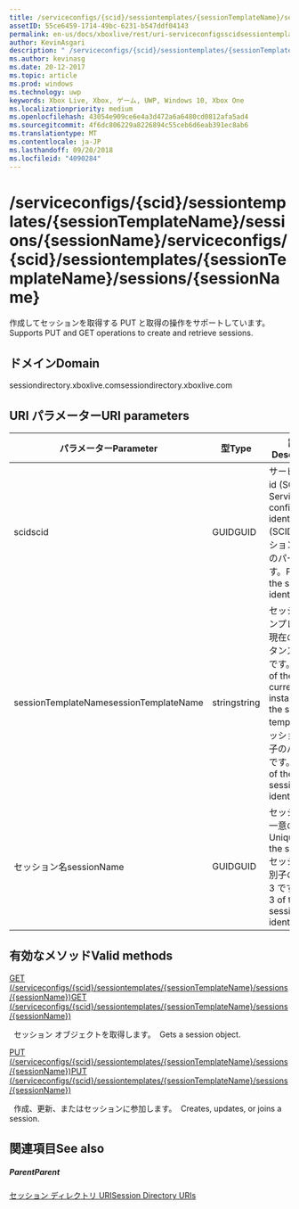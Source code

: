 ```yaml
---
title: /serviceconfigs/{scid}/sessiontemplates/{sessionTemplateName}/sessions/{sessionName}
assetID: 55ce6459-1714-49bc-6231-b547ddf04143
permalink: en-us/docs/xboxlive/rest/uri-serviceconfigsscidsessiontemplatessessiontemplatenamesessionssessionname.html
author: KevinAsgari
description: " /serviceconfigs/{scid}/sessiontemplates/{sessionTemplateName}/sessions/{sessionName}"
ms.author: kevinasg
ms.date: 20-12-2017
ms.topic: article
ms.prod: windows
ms.technology: uwp
keywords: Xbox Live, Xbox, ゲーム, UWP, Windows 10, Xbox One
ms.localizationpriority: medium
ms.openlocfilehash: 43054e909ce6e4a3d472a6a6480cd0812afa5ad4
ms.sourcegitcommit: 4f6dc806229a8226894c55ceb6d6eab391ec8ab6
ms.translationtype: MT
ms.contentlocale: ja-JP
ms.lasthandoff: 09/20/2018
ms.locfileid: "4090284"
---
```

# <a name="serviceconfigsscidsessiontemplatessessiontemplatenamesessionssessionname"></a><span data-ttu-id="9f24b-104">/serviceconfigs/{scid}/sessiontemplates/{sessionTemplateName}/sessions/{sessionName}</span><span class="sxs-lookup"><span data-stu-id="9f24b-104">/serviceconfigs/{scid}/sessiontemplates/{sessionTemplateName}/sessions/{sessionName}</span></span>
<span data-ttu-id="9f24b-105">作成してセッションを取得する PUT と取得の操作をサポートしています。</span><span class="sxs-lookup"><span data-stu-id="9f24b-105">Supports PUT and GET operations to create and retrieve sessions.</span></span>
<a id="ID4EO"></a>


## <a name="domain"></a><span data-ttu-id="9f24b-106">ドメイン</span><span class="sxs-lookup"><span data-stu-id="9f24b-106">Domain</span></span>
<span data-ttu-id="9f24b-107">sessiondirectory.xboxlive.com</span><span class="sxs-lookup"><span data-stu-id="9f24b-107">sessiondirectory.xboxlive.com</span></span>  
<a id="ID4ET"></a>


## <a name="uri-parameters"></a><span data-ttu-id="9f24b-108">URI パラメーター</span><span class="sxs-lookup"><span data-stu-id="9f24b-108">URI parameters</span></span>

| <span data-ttu-id="9f24b-109">パラメーター</span><span class="sxs-lookup"><span data-stu-id="9f24b-109">Parameter</span></span>| <span data-ttu-id="9f24b-110">型</span><span class="sxs-lookup"><span data-stu-id="9f24b-110">Type</span></span>| <span data-ttu-id="9f24b-111">説明</span><span class="sxs-lookup"><span data-stu-id="9f24b-111">Description</span></span>|
| --- | --- | --- |
| <span data-ttu-id="9f24b-112">scid</span><span class="sxs-lookup"><span data-stu-id="9f24b-112">scid</span></span>| <span data-ttu-id="9f24b-113">GUID</span><span class="sxs-lookup"><span data-stu-id="9f24b-113">GUID</span></span>| <span data-ttu-id="9f24b-114">サービス構成 id (SCID)。</span><span class="sxs-lookup"><span data-stu-id="9f24b-114">Service configuration identifier (SCID).</span></span> <span data-ttu-id="9f24b-115">セッション識別子のパート 1 です。</span><span class="sxs-lookup"><span data-stu-id="9f24b-115">Part 1 of the session identifier.</span></span>|
| <span data-ttu-id="9f24b-116">sessionTemplateName</span><span class="sxs-lookup"><span data-stu-id="9f24b-116">sessionTemplateName</span></span>| <span data-ttu-id="9f24b-117">string</span><span class="sxs-lookup"><span data-stu-id="9f24b-117">string</span></span>| <span data-ttu-id="9f24b-118">セッション テンプレートの現在のインスタンスの名前です。</span><span class="sxs-lookup"><span data-stu-id="9f24b-118">Name of the current instance of the session template.</span></span> <span data-ttu-id="9f24b-119">セッション識別子のパート 2 です。</span><span class="sxs-lookup"><span data-stu-id="9f24b-119">Part 2 of the session identifier.</span></span>|
| <span data-ttu-id="9f24b-120">セッション名</span><span class="sxs-lookup"><span data-stu-id="9f24b-120">sessionName</span></span>| <span data-ttu-id="9f24b-121">GUID</span><span class="sxs-lookup"><span data-stu-id="9f24b-121">GUID</span></span>| <span data-ttu-id="9f24b-122">セッションの一意の ID。</span><span class="sxs-lookup"><span data-stu-id="9f24b-122">Unique ID of the session.</span></span> <span data-ttu-id="9f24b-123">セッション識別子のパート 3 です。</span><span class="sxs-lookup"><span data-stu-id="9f24b-123">Part 3 of the session identifier.</span></span>| 

<a id="ID4EBC"></a>


## <a name="valid-methods"></a><span data-ttu-id="9f24b-124">有効なメソッド</span><span class="sxs-lookup"><span data-stu-id="9f24b-124">Valid methods</span></span>

[<span data-ttu-id="9f24b-125">GET (/serviceconfigs/{scid}/sessiontemplates/{sessionTemplateName}/sessions/{sessionName})</span><span class="sxs-lookup"><span data-stu-id="9f24b-125">GET (/serviceconfigs/{scid}/sessiontemplates/{sessionTemplateName}/sessions/{sessionName})</span></span>](uri-serviceconfigsscidsessiontemplatessessiontemplatenamesessionssessionnameget.md)

<span data-ttu-id="9f24b-126">&nbsp;&nbsp;セッション オブジェクトを取得します。</span><span class="sxs-lookup"><span data-stu-id="9f24b-126">&nbsp;&nbsp;Gets a session object.</span></span>

[<span data-ttu-id="9f24b-127">PUT (/serviceconfigs/{scid}/sessiontemplates/{sessionTemplateName}/sessions/{sessionName})</span><span class="sxs-lookup"><span data-stu-id="9f24b-127">PUT (/serviceconfigs/{scid}/sessiontemplates/{sessionTemplateName}/sessions/{sessionName})</span></span>](uri-serviceconfigsscidsessiontemplatessessiontemplatenamesessionssessionnameput.md)

<span data-ttu-id="9f24b-128">&nbsp;&nbsp;作成、更新、またはセッションに参加します。</span><span class="sxs-lookup"><span data-stu-id="9f24b-128">&nbsp;&nbsp;Creates, updates, or joins a session.</span></span>

<a id="ID4EOC"></a>


## <a name="see-also"></a><span data-ttu-id="9f24b-129">関連項目</span><span class="sxs-lookup"><span data-stu-id="9f24b-129">See also</span></span>

<a id="ID4EQC"></a>


##### <a name="parent"></a><span data-ttu-id="9f24b-130">Parent</span><span class="sxs-lookup"><span data-stu-id="9f24b-130">Parent</span></span>

[<span data-ttu-id="9f24b-131">セッション ディレクトリ URI</span><span class="sxs-lookup"><span data-stu-id="9f24b-131">Session Directory URIs</span></span>](atoc-reference-sessiondirectory.md)
